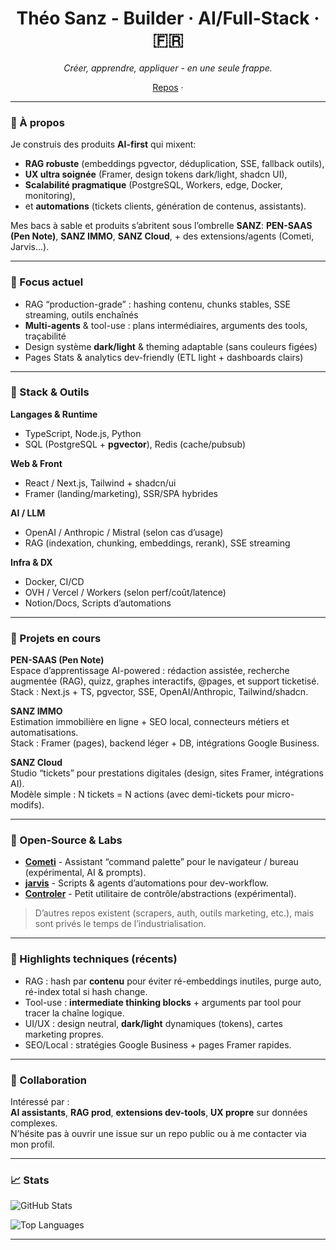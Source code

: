 <!-- Header -->
<h1 align="center">Théo Sanz - Builder · AI/Full-Stack · 🇫🇷</h1>
<p align="center">
  <i>Créer, apprendre, appliquer - en une seule frappe.</i>
</p>

<p align="center">
  <a href="https://github.com/sanztheo?tab=repositories">Repos</a> ·
</p>

---

### 👋 À propos

Je construis des produits **AI-first** qui mixent:
- **RAG robuste** (embeddings pgvector, déduplication, SSE, fallback outils),
- **UX ultra soignée** (Framer, design tokens dark/light, shadcn UI),
- **Scalabilité pragmatique** (PostgreSQL, Workers, edge, Docker, monitoring),
- et **automations** (tickets clients, génération de contenus, assistants).

Mes bacs à sable et produits s’abritent sous l’ombrelle **SANZ**:
**PEN-SAAS (Pen Note)**, **SANZ IMMO**, **SANZ Cloud**, + des extensions/agents (Cometi, Jarvis…).

---

### 🧠 Focus actuel

- RAG “production-grade” : hashing contenu, chunks stables, SSE streaming, outils enchaînés
- **Multi-agents** & tool-use : plans intermédiaires, arguments des tools, traçabilité
- Design système **dark/light** & theming adaptable (sans couleurs figées)
- Pages Stats & analytics dev-friendly (ETL light + dashboards clairs)

---

### 🧰 Stack & Outils

**Langages & Runtime**
- TypeScript, Node.js, Python  
- SQL (PostgreSQL + **pgvector**), Redis (cache/pubsub)

**Web & Front**
- React / Next.js, Tailwind + shadcn/ui  
- Framer (landing/marketing), SSR/SPA hybrides

**AI / LLM**
- OpenAI / Anthropic / Mistral (selon cas d’usage)  
- RAG (indexation, chunking, embeddings, rerank), SSE streaming

**Infra & DX**
- Docker, CI/CD  
- OVH / Vercel / Workers (selon perf/coût/latence)  
- Notion/Docs, Scripts d’automations

---

### 🚀 Projets en cours

**PEN-SAAS (Pen Note)**  
Espace d’apprentissage AI-powered : rédaction assistée, recherche augmentée (RAG), quizz, graphes interactifs, @pages, et support ticketisé.  
Stack : Next.js + TS, pgvector, SSE, OpenAI/Anthropic, Tailwind/shadcn.

**SANZ IMMO**  
Estimation immobilière en ligne + SEO local, connecteurs métiers et automatisations.  
Stack : Framer (pages), backend léger + DB, intégrations Google Business.

**SANZ Cloud**  
Studio “tickets” pour prestations digitales (design, sites Framer, intégrations AI).  
Modèle simple : N tickets = N actions (avec demi-tickets pour micro-modifs).

---

### 🧪 Open-Source & Labs

- **[Cometi](https://github.com/Sanzcloud-web/Cometi)** - Assistant “command palette” pour le navigateur / bureau (expérimental, AI & prompts).  
- **[jarvis](https://github.com/Sanzcloud-web/jarvis)** - Scripts & agents d’automations pour dev-workflow.  
- **[Controler](https://github.com/Sanzcloud-web/Controler)** - Petit utilitaire de contrôle/abstractions (expérimental).

> D’autres repos existent (scrapers, auth, outils marketing, etc.), mais sont privés le temps de l’industrialisation.

---

### 📌 Highlights techniques (récents)

- RAG : hash par **contenu** pour éviter ré-embeddings inutiles, purge auto, ré-index total si hash change.  
- Tool-use : **intermediate thinking blocks** + arguments par tool pour tracer la chaîne logique.  
- UI/UX : design neutral, **dark/light** dynamiques (tokens), cartes marketing propres.  
- SEO/Local : stratégies Google Business + pages Framer rapides.  

---

### 🤝 Collaboration

Intéressé par :  
**AI assistants**, **RAG prod**, **extensions dev-tools**, **UX propre** sur données complexes.  
N’hésite pas à ouvrir une issue sur un repo public ou à me contacter via mon profil.

---

### 📈 Stats 

<p>
  <img
    src="https://github-readme-stats.vercel.app/api?username=Sanzcloud-web&show_icons=true&hide_title=true"
    alt="GitHub Stats"
  />
</p>
<p>
  <img
    src="https://github-readme-stats.vercel.app/api/top-langs/?username=Sanzcloud-web&layout=compact"
    alt="Top Languages"
  />
</p>

---
